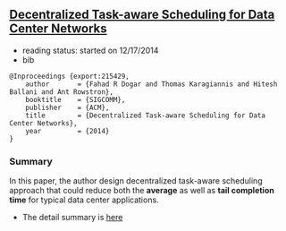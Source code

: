## [Decentralized Task-aware Scheduling for Data Center Networks](http://research.microsoft.com/apps/pubs/default.aspx?id=215429)

- reading status: started on 12/17/2014
- bib
```
@Inproceedings {export:215429,
    author       = {Fahad R Dogar and Thomas Karagiannis and Hitesh Ballani and Ant Rowstron},
    booktitle    = {SIGCOMM},
    publisher    = {ACM},
    title        = {Decentralized Task-aware Scheduling for Data Center Networks},
    year         = {2014}
}
```

### Summary
In this paper, the author design decentralized task-aware scheduling approach that could reduce both the **average** as well as **tail completion time** for typical data center applications.
- The detail summary is [here](../file/task-aware.md)

